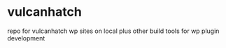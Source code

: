# vulcanhatch
repo for vulcanhatch wp sites on local plus other build tools for wp plugin development
